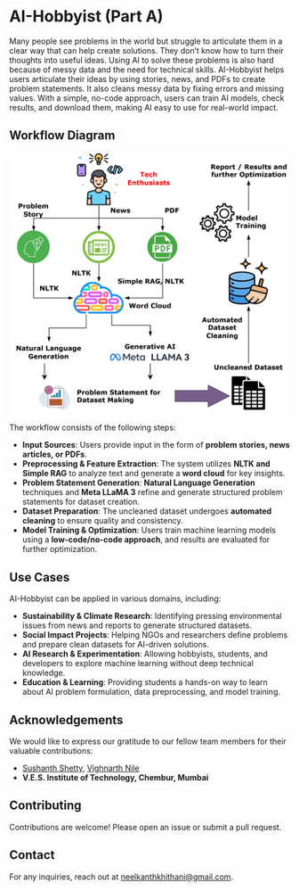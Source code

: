 # AI-Hobbyist (Part A)

Many people see problems in the world but struggle to articulate them in a clear way that can help create solutions. They don’t know how to turn their thoughts into useful ideas. Using AI to solve these problems is also hard because of messy data and the need for technical skills. AI-Hobbyist helps users articulate their ideas by using stories, news, and PDFs to create problem statements. It also cleans messy data by fixing errors and missing values. With a simple, no-code approach, users can train AI models, check results, and download them, making AI easy to use for real-world impact.

## Workflow Diagram
![Workflow Diagram](AI-Hobbyist%20Workflow%20Diagram.png)

The workflow consists of the following steps:
* **Input Sources**: Users provide input in the form of **problem stories, news articles, or PDFs**.
* **Preprocessing & Feature Extraction**: The system utilizes **NLTK and Simple RAG** to analyze text and generate a **word cloud** for key insights.
* **Problem Statement Generation**: **Natural Language Generation** techniques and **Meta LLaMA 3** refine and generate structured problem statements for dataset creation.
* **Dataset Preparation**: The uncleaned dataset undergoes **automated cleaning** to ensure quality and consistency.
* **Model Training & Optimization**: Users train machine learning models using a **low-code/no-code approach**, and results are evaluated for further optimization.

## Use Cases
AI-Hobbyist can be applied in various domains, including:
- **Sustainability & Climate Research**: Identifying pressing environmental issues from news and reports to generate structured datasets.
- **Social Impact Projects**: Helping NGOs and researchers define problems and prepare clean datasets for AI-driven solutions.
- **AI Research & Experimentation**: Allowing hobbyists, students, and developers to explore machine learning without deep technical knowledge.
- **Education & Learning**: Providing students a hands-on way to learn about AI problem formulation, data preprocessing, and model training.

## Acknowledgements

We would like to express our gratitude to our fellow team members for their valuable contributions: 
- [Sushanth Shetty](https://www.linkedin.com/in/sushanth-shetty-b9125229b/), [Vighnarth Nile](https://www.linkedin.com/in/vighnarth-nile-25012128b/)
- **V.E.S. Institute of Technology, Chembur, Mumbai**

## Contributing
Contributions are welcome! Please open an issue or submit a pull request.

## Contact
For any inquiries, reach out at [neelkanthkhithani@gmail.com](mailto:neelkanthkhithani@gmail.com).
